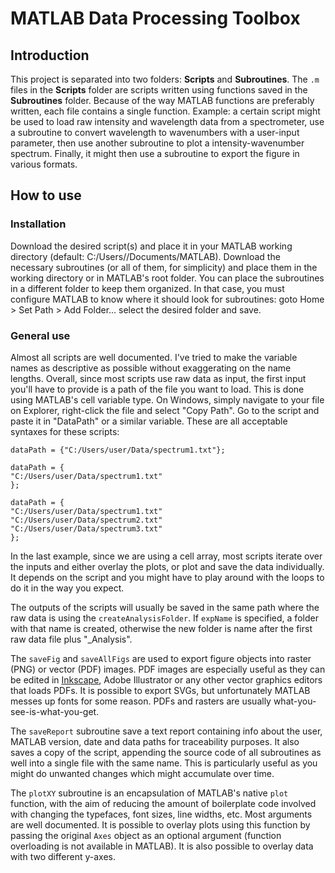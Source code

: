 # MATLAB Data Processing Toolbox

## Introduction
This project is separated into two folders: **Scripts** and **Subroutines**. The `.m` files in the **Scripts** folder are scripts written using functions saved in the **Subroutines** folder. Because of the way MATLAB functions are preferably written, each file contains a single function. Example: a certain script might be used to load raw intensity and wavelength data from a spectrometer, use a subroutine to convert wavelength to wavenumbers with a user-input parameter, then use another subroutine to plot a intensity-wavenumber spectrum. Finally, it might then use a subroutine to export the figure in various formats.

## How to use
### Installation
Download the desired script(s) and place it in your MATLAB working directory (default: C:/Users/*<user>*/Documents/MATLAB). Download the necessary subroutines (or all of them, for simplicity) and place them in the working directory or in MATLAB's root folder. You can place the subroutines in a different folder to keep them organized. In that case, you must configure MATLAB to know where it should look for subroutines: goto Home > Set Path > Add Folder... select the desired folder and save.

### General use
Almost all scripts are well documented. I've tried to make the variable names as descriptive as possible without exaggerating on the name lengths. Overall, since most scripts use raw data as input, the first input you'll have to provide is a path of the file you want to load. This is done using MATLAB's cell variable type. On Windows, simply navigate to your file on Explorer, right-click the file and select "Copy Path". Go to the script and paste it in "DataPath" or a similar variable. These are all acceptable syntaxes for these scripts:

```
dataPath = {"C:/Users/user/Data/spectrum1.txt"};

dataPath = {
"C:/Users/user/Data/spectrum1.txt"
};

dataPath = {
"C:/Users/user/Data/spectrum1.txt"
"C:/Users/user/Data/spectrum2.txt"
"C:/Users/user/Data/spectrum3.txt"
};
```

In the last example, since we are using a cell array, most scripts iterate over the inputs and either overlay the plots, or plot and save the data individually. It depends on the script and you might have to play around with the loops to do it in the way you expect.

The outputs of the scripts will usually be saved in the same path where the raw data is using the `createAnalysisFolder`. If `expName` is specified, a folder with that name is created, otherwise the new folder is name after the first raw data file plus "_Analysis".

The `saveFig` and `saveAllFigs` are used to export figure objects into raster (PNG) or vector (PDF) images. PDF images are especially useful as they can be edited in [Inkscape](https://inkscape.org/), Adobe Illustrator or any other vector graphics editors that loads PDFs. It is possible to export SVGs, but unfortunately MATLAB messes up fonts for some reason. PDFs and rasters are usually what-you-see-is-what-you-get.

The `saveReport` subroutine save a text report containing info about the user, MATLAB version, date and data paths for traceability purposes. It also saves a copy of the script, appending the source code of all subroutines as well into a single file with the same name. This is particularly useful as you might do unwanted changes which might accumulate over time.

The `plotXY` subroutine is an encapsulation of MATLAB's native `plot` function, with the aim of reducing the amount of boilerplate code involved with changing the typefaces, font sizes, line widths, etc. Most arguments are well documented. It is possible to overlay plots using this function by passing the original `Axes` object as an optional argument (function overloading is not available in MATLAB). It is also possible to overlay data with two different y-axes.
